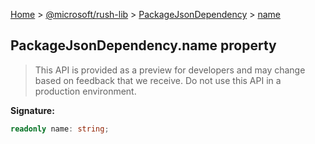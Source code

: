[Home](./index) &gt; [@microsoft/rush-lib](./rush-lib.md) &gt; [PackageJsonDependency](./rush-lib.packagejsondependency.md) &gt; [name](./rush-lib.packagejsondependency.name.md)

## PackageJsonDependency.name property

> This API is provided as a preview for developers and may change based on feedback that we receive. Do not use this API in a production environment.
> 

<b>Signature:</b>

```typescript
readonly name: string;
```
